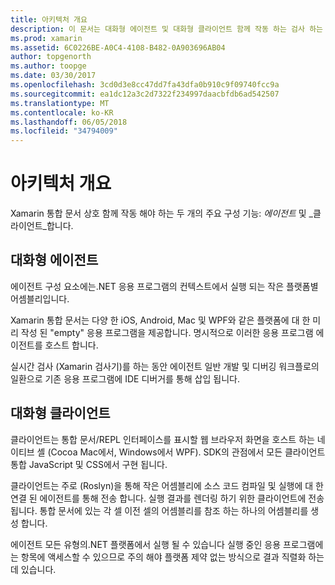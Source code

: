 ```yaml
---
title: 아키텍처 개요
description: 이 문서는 대화형 에이전트 및 대화형 클라이언트 함께 작동 하는 검사 하는 Xamarin 통합 문서의 아키텍처를 설명 합니다.
ms.prod: xamarin
ms.assetid: 6C0226BE-A0C4-4108-B482-0A903696AB04
author: topgenorth
ms.author: toopge
ms.date: 03/30/2017
ms.openlocfilehash: 3cd0d3e8cc47dd7fa43dfa0b910c9f09740fcc9a
ms.sourcegitcommit: ea1dc12a3c2d7322f234997daacbfdb6ad542507
ms.translationtype: MT
ms.contentlocale: ko-KR
ms.lasthandoff: 06/05/2018
ms.locfileid: "34794009"
---
```

# <a name="architecture-overview"></a>아키텍처 개요

Xamarin 통합 문서 상호 함께 작동 해야 하는 두 개의 주요 구성 기능: _에이전트_ 및 _클라이언트_합니다.

## <a name="interactive-agent"></a>대화형 에이전트

에이전트 구성 요소에는.NET 응용 프로그램의 컨텍스트에서 실행 되는 작은 플랫폼별 어셈블리입니다.

Xamarin 통합 문서는 다양 한 iOS, Android, Mac 및 WPF와 같은 플랫폼에 대 한 미리 작성 된 "empty" 응용 프로그램을 제공합니다. 명시적으로 이러한 응용 프로그램 에이전트를 호스트 합니다.

실시간 검사 (Xamarin 검사기)를 하는 동안 에이전트 일반 개발 및 디버깅 워크플로의 일환으로 기존 응용 프로그램에 IDE 디버거를 통해 삽입 됩니다.

## <a name="interactive-client"></a>대화형 클라이언트

클라이언트는 통합 문서/REPL 인터페이스를 표시할 웹 브라우저 화면을 호스트 하는 네이티브 셸 (Cocoa Mac에서, Windows에서 WPF). SDK의 관점에서 모든 클라이언트 통합 JavaScript 및 CSS에서 구현 됩니다.

클라이언트는 주로 (Roslyn)을 통해 작은 어셈블리에 소스 코드 컴파일 및 실행에 대 한 연결 된 에이전트를 통해 전송 합니다. 실행 결과를 렌더링 하기 위한 클라이언트에 전송 됩니다. 통합 문서에 있는 각 셀 이전 셀의 어셈블리를 참조 하는 하나의 어셈블리를 생성 합니다.

에이전트 모든 유형의.NET 플랫폼에서 실행 될 수 있습니다 실행 중인 응용 프로그램에는 항목에 액세스할 수 있으므로 주의 해야 플랫폼 제약 없는 방식으로 결과 직렬화 하는 데 있습니다.
